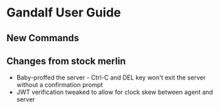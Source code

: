 # Gandalf User Guide 

## New Commands


## Changes from stock merlin
* Baby-proffed the server - Ctrl-C and DEL key won't exit the server without a confirmation prompt
* JWT verification tweaked to allow for clock skew between agent and server
